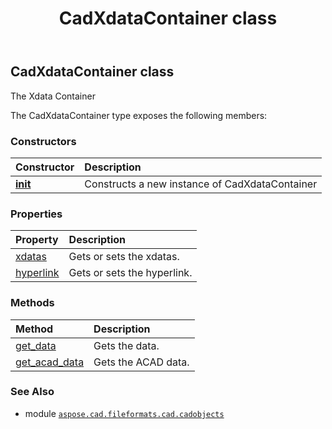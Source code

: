 ﻿---
title: CadXdataContainer class
second_title: Aspose.CAD for Python via .NET API References
description: 
type: docs
weight: 1400
url: /python-net/aspose.cad.fileformats.cad.cadobjects/cadxdatacontainer/
is_root: false
---

## CadXdataContainer class

The Xdata Container



The CadXdataContainer type exposes the following members:

### Constructors
| Constructor | Description |
| :- | :- |
| [__init__](/cad/python-net/aspose.cad.fileformats.cad.cadobjects/cadxdatacontainer/__init__/#) | Constructs a new instance of CadXdataContainer |


### Properties
| Property | Description |
| :- | :- |
| [xdatas](/cad/python-net/aspose.cad.fileformats.cad.cadobjects/cadxdatacontainer/xdatas) | Gets or sets the xdatas. |
| [hyperlink](/cad/python-net/aspose.cad.fileformats.cad.cadobjects/cadxdatacontainer/hyperlink) | Gets or sets the hyperlink. |


### Methods
| Method | Description |
| :- | :- |
| [get_data](/cad/python-net/aspose.cad.fileformats.cad.cadobjects/cadxdatacontainer/get_data/#str) | Gets the data. |
| [get_acad_data](/cad/python-net/aspose.cad.fileformats.cad.cadobjects/cadxdatacontainer/get_acad_data/#) | Gets the ACAD data. |



### See Also
* module [`aspose.cad.fileformats.cad.cadobjects`](..)
